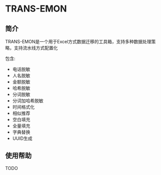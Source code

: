 # TRANS-EMON

## 简介

TRANS-EMON是一个用于Excel方式数据迁移的工具箱，支持多种数据处理策略，支持流水线方式配置化

包含:

- 电话脱敏
- 人名脱敏
- 金额脱敏
- 哈希脱敏
- 分词脱敏
- 分词加哈希脱敏
- 时间格式化
- 相似推荐
- 空白填充
- 全量填充
- 字典替换
- UUID生成

## 使用帮助

TODO